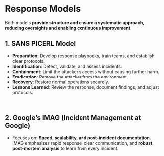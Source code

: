 <br>

# Response Models
Both models **provide structure and ensure a systematic approach, reducing oversights and enabling continuous improvement**.

## 1. SANS PICERL Model
  - **Preparation**: Develop response playbooks, train teams, and establish clear protocols.
  - **Identification**: Detect, validate, and assess incidents.
  - **Containment**: Limit the attacker’s access without causing further harm.
  - **Eradication**: Remove the attacker from the environment.
  - **Recovery**: Restore normal operations securely.
  - **Lessons Learned**: Review the response, document findings, and adjust protocols.  
<br>

## 2. Google’s IMAG (Incident Management at Google)
  - Focuses on: **Speed, scalability, and post-incident documentation**. IMAG emphasizes rapid response, clear communication, and **robust post-mortem analysis** to learn from every incident.  
<br>
